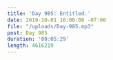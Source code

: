 ```yaml
---
title: 'Day 985: Entitled.'
date: 2019-10-01 16:00:00 -07:00
file: "/uploads/Day-985.mp3"
post: Day 985
duration: '00:05:29'
length: 4616219
---
```


